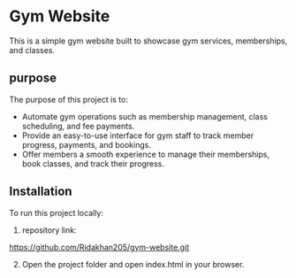 # Gym Website

This is a simple gym website built to showcase gym services, memberships, and classes.

## purpose
The purpose of this project is to:

- Automate gym operations such as membership management, class scheduling, and fee payments.
- Provide an easy-to-use interface for gym staff to track member progress, payments, and bookings.
- Offer members a smooth experience to manage their memberships, book classes, and track their progress.


## Installation

To run this project locally:

1. repository link:
    
https://github.com/Ridakhan205/gym-website.git    

2. Open the project folder and open index.html in your browser.
